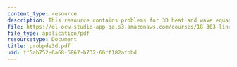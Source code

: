```yaml
---
content_type: resource
description: This resource contains problems for 3D heat and wave equations.
file: https://ol-ocw-studio-app-qa.s3.amazonaws.com/courses/18-303-linear-partial-differential-equations-fall-2006/ff5ab7520a686867b73266ff182afbbd_probpde3d.pdf
file_type: application/pdf
resourcetype: Document
title: probpde3d.pdf
uid: ff5ab752-0a68-6867-b732-66ff182afbbd
---
```

